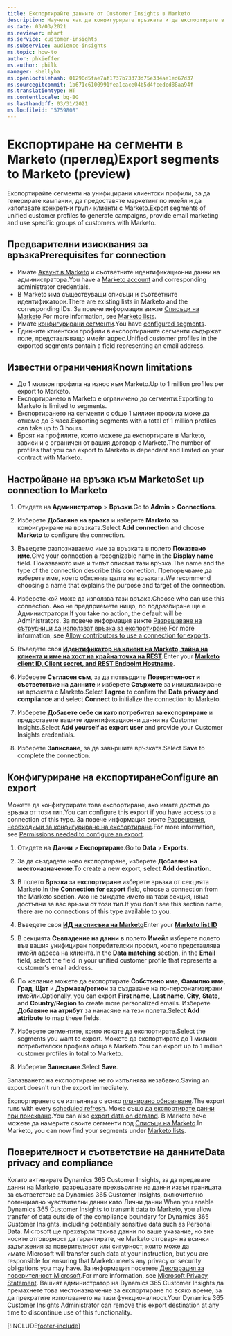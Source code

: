 ```yaml
---
title: Експортирайте данните от Customer Insights в Marketo
description: Научете как да конфигурирате връзката и да експортирате в Marketo.
ms.date: 03/03/2021
ms.reviewer: mhart
ms.service: customer-insights
ms.subservice: audience-insights
ms.topic: how-to
author: phkieffer
ms.author: philk
manager: shellyha
ms.openlocfilehash: 01290d5fae7af1737b73373d75e334ae1ed67d37
ms.sourcegitcommit: 1b671c6100991fea1cace04b5d4fcedcd88aa94f
ms.translationtype: HT
ms.contentlocale: bg-BG
ms.lasthandoff: 03/31/2021
ms.locfileid: "5759808"
---
```

# <a name="export-segments-to-marketo-preview"></a><span data-ttu-id="5c097-103">Експортиране на сегменти в Marketo (преглед)</span><span class="sxs-lookup"><span data-stu-id="5c097-103">Export segments to Marketo (preview)</span></span>

<span data-ttu-id="5c097-104">Експортирайте сегменти на унифицирани клиентски профили, за да генерирате кампании, да предоставяте маркетинг по имейл и да използвате конкретни групи клиенти с Marketo.</span><span class="sxs-lookup"><span data-stu-id="5c097-104">Export segments of unified customer profiles to generate campaigns, provide email marketing and use specific groups of customers with Marketo.</span></span>

## <a name="prerequisites-for-connection"></a><span data-ttu-id="5c097-105">Предварителни изисквания за връзка</span><span class="sxs-lookup"><span data-stu-id="5c097-105">Prerequisites for connection</span></span>

-   <span data-ttu-id="5c097-106">Имате [Акаунт в Marketo](https://login.marketo.com/) и съответните идентификационни данни на администратора.</span><span class="sxs-lookup"><span data-stu-id="5c097-106">You have a [Marketo account](https://login.marketo.com/) and corresponding administrator credentials.</span></span>
-   <span data-ttu-id="5c097-107">В Marketo има съществуващи списъци и съответните идентификатори.</span><span class="sxs-lookup"><span data-stu-id="5c097-107">There are existing lists in Marketo and the corresponding IDs.</span></span> <span data-ttu-id="5c097-108">За повече информация вижте [Списъци на Marketo](https://docs.marketo.com/display/public/DOCS/Understanding+Static+Lists).</span><span class="sxs-lookup"><span data-stu-id="5c097-108">For more information, see [Marketo lists](https://docs.marketo.com/display/public/DOCS/Understanding+Static+Lists).</span></span>
-   <span data-ttu-id="5c097-109">Имате [конфигурирани сегменти](segments.md).</span><span class="sxs-lookup"><span data-stu-id="5c097-109">You have [configured segments](segments.md).</span></span>
-   <span data-ttu-id="5c097-110">Единните клиентски профили в експортираните сегменти съдържат поле, представляващо имейл адрес.</span><span class="sxs-lookup"><span data-stu-id="5c097-110">Unified customer profiles in the exported segments contain a field representing an email address.</span></span>

## <a name="known-limitations"></a><span data-ttu-id="5c097-111">Известни ограничения</span><span class="sxs-lookup"><span data-stu-id="5c097-111">Known limitations</span></span>

- <span data-ttu-id="5c097-112">До 1 милион профила на износ към Marketo.</span><span class="sxs-lookup"><span data-stu-id="5c097-112">Up to 1 million profiles per export to Marketo.</span></span>
- <span data-ttu-id="5c097-113">Експортирането в Marketo е ограничено до сегменти.</span><span class="sxs-lookup"><span data-stu-id="5c097-113">Exporting to Marketo is limited to segments.</span></span>
- <span data-ttu-id="5c097-114">Експортирането на сегменти с общо 1 милион профила може да отнеме до 3 часа.</span><span class="sxs-lookup"><span data-stu-id="5c097-114">Exporting segments with a total of 1 million profiles can take up to 3 hours.</span></span> 
- <span data-ttu-id="5c097-115">Броят на профилите, които можете да експортирате в Marketo, зависи и е ограничен от вашия договор с Marketo.</span><span class="sxs-lookup"><span data-stu-id="5c097-115">The number of profiles that you can export to Marketo is dependent and limited on your contract with Marketo.</span></span>

## <a name="set-up-connection-to-marketo"></a><span data-ttu-id="5c097-116">Настройване на връзка към Marketo</span><span class="sxs-lookup"><span data-stu-id="5c097-116">Set up connection to Marketo</span></span>

1. <span data-ttu-id="5c097-117">Отидете на **Администратор** > **Връзки**.</span><span class="sxs-lookup"><span data-stu-id="5c097-117">Go to **Admin** > **Connections**.</span></span>

1. <span data-ttu-id="5c097-118">Изберете **Добавяне на връзка** и изберете **Marketo** за конфигуриране на връзката.</span><span class="sxs-lookup"><span data-stu-id="5c097-118">Select **Add connection** and choose **Marketo** to configure the connection.</span></span>

1. <span data-ttu-id="5c097-119">Въведете разпознаваемо име за връзката в полето **Показвано име**.</span><span class="sxs-lookup"><span data-stu-id="5c097-119">Give your connection a recognizable name in the **Display name** field.</span></span> <span data-ttu-id="5c097-120">Показваното име и типът описват тази връзка.</span><span class="sxs-lookup"><span data-stu-id="5c097-120">The name and the type of the connection describe this connection.</span></span> <span data-ttu-id="5c097-121">Препоръчваме да изберете име, което обяснява целта на връзката.</span><span class="sxs-lookup"><span data-stu-id="5c097-121">We recommend choosing a name that explains the purpose and target of the connection.</span></span>

1. <span data-ttu-id="5c097-122">Изберете кой може да използва тази връзка.</span><span class="sxs-lookup"><span data-stu-id="5c097-122">Choose who can use this connection.</span></span> <span data-ttu-id="5c097-123">Ако не предприемете нищо, по подразбиране ще е Администратори.</span><span class="sxs-lookup"><span data-stu-id="5c097-123">If you take no action, the default will be Administrators.</span></span> <span data-ttu-id="5c097-124">За повече информация вижте [Разрешаване на сътрудници да използват връзка за експортиране](connections.md#allow-contributors-to-use-a-connection-for-exports).</span><span class="sxs-lookup"><span data-stu-id="5c097-124">For more information, see [Allow contributors to use a connection for exports](connections.md#allow-contributors-to-use-a-connection-for-exports).</span></span>

1. <span data-ttu-id="5c097-125">Въведете своя **[Идентификатор на клиент на Marketo, тайна на клиента и име на хост на крайна точка на REST](https://developers.marketo.com/rest-api/authentication/)**.</span><span class="sxs-lookup"><span data-stu-id="5c097-125">Enter your **[Marketo client ID, Client secret, and REST Endpoint Hostname](https://developers.marketo.com/rest-api/authentication/)**.</span></span>

1. <span data-ttu-id="5c097-126">Изберете **Съгласен съм**, за да потвърдите **Поверителност и съответствие на данните** и изберете **Свържете** за инициализиране на връзката с Marketo.</span><span class="sxs-lookup"><span data-stu-id="5c097-126">Select **I agree** to confirm the **Data privacy and compliance** and select **Connect** to initialize the connection to Marketo.</span></span>

1. <span data-ttu-id="5c097-127">Изберете **Добавете себе си като потребител за експортиране** и предоставете вашите идентификационни данни на Customer Insights.</span><span class="sxs-lookup"><span data-stu-id="5c097-127">Select **Add yourself as export user** and provide your Customer Insights credentials.</span></span>

1. <span data-ttu-id="5c097-128">Изберете **Записване**, за да завършите връзката.</span><span class="sxs-lookup"><span data-stu-id="5c097-128">Select **Save** to complete the connection.</span></span>

## <a name="configure-an-export"></a><span data-ttu-id="5c097-129">Конфигуриране на експортиране</span><span class="sxs-lookup"><span data-stu-id="5c097-129">Configure an export</span></span>

<span data-ttu-id="5c097-130">Можете да конфигурирате това експортиране, ако имате достъп до връзка от този тип.</span><span class="sxs-lookup"><span data-stu-id="5c097-130">You can configure this export if you have access to a connection of this type.</span></span> <span data-ttu-id="5c097-131">За повече информация вижте [Разрешения, необходими за конфигуриране на експортиране](export-destinations.md#set-up-a-new-export).</span><span class="sxs-lookup"><span data-stu-id="5c097-131">For more information, see [Permissions needed to configure an export](export-destinations.md#set-up-a-new-export).</span></span>

1. <span data-ttu-id="5c097-132">Отидете на **Данни** > **Експортиране**.</span><span class="sxs-lookup"><span data-stu-id="5c097-132">Go to **Data** > **Exports**.</span></span>

1. <span data-ttu-id="5c097-133">За да създадете ново експортиране, изберете **Добавяне на местоназначение**.</span><span class="sxs-lookup"><span data-stu-id="5c097-133">To create a new export, select **Add destination**.</span></span>

1. <span data-ttu-id="5c097-134">В полето **Връзка за експортиране** изберете връзка от секцията Marketo.</span><span class="sxs-lookup"><span data-stu-id="5c097-134">In the **Connection for export** field, choose a connection from the Marketo section.</span></span> <span data-ttu-id="5c097-135">Ако не виждате името на тази секция, няма достъпни за вас връзки от този тип.</span><span class="sxs-lookup"><span data-stu-id="5c097-135">If you don't see this section name, there are no connections of this type available to you.</span></span>

1. <span data-ttu-id="5c097-136">Въведете своя **[ИД на списъка на Marketo](https://docs.marketo.com/display/public/DOCS/Understanding+Static+Lists)**</span><span class="sxs-lookup"><span data-stu-id="5c097-136">Enter your **[Marketo list ID](https://docs.marketo.com/display/public/DOCS/Understanding+Static+Lists)**</span></span> 

1. <span data-ttu-id="5c097-137">В секцията **Съвпадение на данни** в полето **Имейл** изберете полето във вашия унифициран потребителски профил, което представлява имейл адреса на клиента.</span><span class="sxs-lookup"><span data-stu-id="5c097-137">In the **Data matching** section, in the **Email** field, select the field in your unified customer profile that represents a customer's email address.</span></span> 

1. <span data-ttu-id="5c097-138">По желание можете да експортирате **Собствено име**, **Фамилно име**, **Град**, **Щат** и **Държава/регион** за създаване на по-персонализирани имейли.</span><span class="sxs-lookup"><span data-stu-id="5c097-138">Optionally, you can export **First name**, **Last name**, **City**, **State**, and **Country/Region**  to create more personalized emails.</span></span> <span data-ttu-id="5c097-139">Изберете **Добавяне на атрибут** за нанасяне на тези полета.</span><span class="sxs-lookup"><span data-stu-id="5c097-139">Select **Add attribute** to map these fields.</span></span>

1. <span data-ttu-id="5c097-140">Изберете сегментите, които искате да експортирате.</span><span class="sxs-lookup"><span data-stu-id="5c097-140">Select the segments you want to export.</span></span> <span data-ttu-id="5c097-141">Можете да експортирате до 1 милион потребителски профила общо в Marketo.</span><span class="sxs-lookup"><span data-stu-id="5c097-141">You can export up to 1 million customer profiles in total to Marketo.</span></span>

1. <span data-ttu-id="5c097-142">Изберете **Записване**.</span><span class="sxs-lookup"><span data-stu-id="5c097-142">Select **Save**.</span></span>

<span data-ttu-id="5c097-143">Запазването на експортиране не го изпълнява незабавно.</span><span class="sxs-lookup"><span data-stu-id="5c097-143">Saving an export doesn't run the export immediately.</span></span>

<span data-ttu-id="5c097-144">Експортирането се изпълнява с всяко [планирано обновяване](system.md#schedule-tab).</span><span class="sxs-lookup"><span data-stu-id="5c097-144">The export runs with every [scheduled refresh](system.md#schedule-tab).</span></span> <span data-ttu-id="5c097-145">Може също [да експортирате данни при поискване](export-destinations.md#run-exports-on-demand).</span><span class="sxs-lookup"><span data-stu-id="5c097-145">You can also [export data on demand](export-destinations.md#run-exports-on-demand).</span></span> <span data-ttu-id="5c097-146">В Marketo вече можете да намерите своите сегменти под [Списъци на Marketo](ttps://docs.marketo.com/display/public/DOCS/Understanding+Static+Lists).</span><span class="sxs-lookup"><span data-stu-id="5c097-146">In Marketo, you can now find your segments under [Marketo lists](ttps://docs.marketo.com/display/public/DOCS/Understanding+Static+Lists).</span></span>


## <a name="data-privacy-and-compliance"></a><span data-ttu-id="5c097-147">Поверителност и съответствие на данните</span><span class="sxs-lookup"><span data-stu-id="5c097-147">Data privacy and compliance</span></span>

<span data-ttu-id="5c097-148">Когато активирате Dynamics 365 Customer Insights, за да предавате данни на Marketo, разрешавате прехвърляне на данни извън границата за съответствие за Dynamics 365 Customer Insights, включително потенциално чувствителни данни като Лични данни.</span><span class="sxs-lookup"><span data-stu-id="5c097-148">When you enable Dynamics 365 Customer Insights to transmit data to Marketo, you allow transfer of data outside of the compliance boundary for Dynamics 365 Customer Insights, including potentially sensitive data such as Personal Data.</span></span> <span data-ttu-id="5c097-149">Microsoft ще прехвърли такива данни по ваше указание, но вие носите отговорност да гарантирате, че Marketo отговаря на всички задължения за поверителност или сигурност, които може да имате.</span><span class="sxs-lookup"><span data-stu-id="5c097-149">Microsoft will transfer such data at your instruction, but you are responsible for ensuring that Marketo meets any privacy or security obligations you may have.</span></span> <span data-ttu-id="5c097-150">За информация посетете [Декларация за поверителност Microsoft](https://go.microsoft.com/fwlink/?linkid=396732).</span><span class="sxs-lookup"><span data-stu-id="5c097-150">For more information, see [Microsoft Privacy Statement](https://go.microsoft.com/fwlink/?linkid=396732).</span></span>
<span data-ttu-id="5c097-151">Вашият администратор на Dynamics 365 Customer Insights да премахнете това местоназначение за експортиране по всяко време, за да прекратите използването на тази функционалност.</span><span class="sxs-lookup"><span data-stu-id="5c097-151">Your Dynamics 365 Customer Insights Administrator can remove this export destination at any time to discontinue use of this functionality.</span></span>


[!INCLUDE[footer-include](../includes/footer-banner.md)]